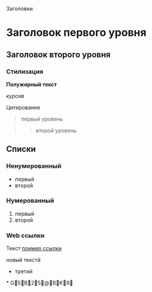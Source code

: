 Заголовки

# Заголовок первого уровня

## Заголовок второго уровня

### Стилизация

**Полужирный текст**

*курсив*


Цитирование

> первый уровень

>> второй уровень

## Списки

### Ненумерованный

* первый
* второй

### Нумерованный

1. первый
2. второй

### Web ссылки

Текст [пример ссылки](http.example.com "Всплывающая подсказка для примера")

новый текстй

* третий







*   G5B25@BK9 
 